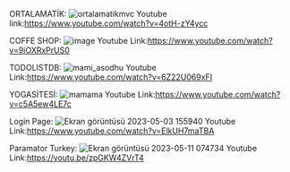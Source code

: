 ORTALAMATİK:
![ortalamatikmvc](https://user-images.githubusercontent.com/115897973/231569653-16c896fa-49ec-47a6-a630-66621e4df9d2.png)
Youtube link:https://www.youtube.com/watch?v=4otH-zY4ycc

COFFE SHOP:
![image](https://user-images.githubusercontent.com/115897973/231537829-99e85c0d-dddf-410e-8a59-83d62f284f50.png)
Youtube Link:https://www.youtube.com/watch?v=9iOXRxPrUS0

TODOLISTDB:
![mami_asodhu](https://user-images.githubusercontent.com/115897973/231541880-b23b8fb2-fb2e-4484-b4ce-0437de22a3dc.png)
Youtube Link:https://www.youtube.com/watch?v=6Z22U069xFI

YOGASİTESİ:
![mamama](https://user-images.githubusercontent.com/115897973/231548413-4b0f30c7-eae7-4393-98e0-e1891a0a8f23.png)
Youtube Link:https://www.youtube.com/watch?v=c5A5ew4LE7c

Login Page:
![Ekran görüntüsü 2023-05-03 155940](https://user-images.githubusercontent.com/115897973/235923456-ac1b1324-d0be-4e60-8665-635bd9f82cc0.png)
Youtube Link:https://www.youtube.com/watch?v=ElkUH7maTBA

Paramator Turkey:
![Ekran görüntüsü 2023-05-11 074734](https://github.com/MuhammedAliUcar97/AspNet/assets/115897973/26c88c9c-e052-4edf-abe8-4eb07555000f)
Youtube Link:https://youtu.be/zpGKW4ZVrT4

